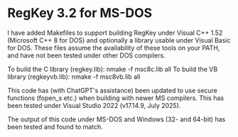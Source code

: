 # RegKey 3.2 for MS-DOS

I have added Makefiles to support building RegKey under Visual C++ 1.52 (Microsoft C++ 8 for DOS) and optionally a library usable under Visual Basic for DOS.  These files assume the availability of these tools on
your PATH, and have not been tested under other DOS compilers.

To build the C library (regkey.lib): nmake -f msc8c.lib all
To build the VB library (regkeyvb.lib): nmake -f msc8vb.lib all

This code has (with ChatGPT's assistance) been updated to use secure functions (fopen_s etc.) when building with newer MS compilers.  This has been tested under Visual Studio 2022 (v17.14.9, July 2025).

The output of this code under MS-DOS and Windows (32- and 64-bit) has
been tested and found to match.